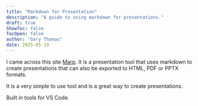 ```yaml
---
title: "Markdown for Presentation"
description: "A guide to using markdown for presentations."
draft: true
ShowToc: false
TocOpen: false
author: "Gary Thomas"
date: 2025-05-19
---
```


I came across this site [Marp](https://marp.app/). It is a presentation tool that uses markdown to create presentations that can also be exported to HTML, PDF or PPTX formats.

It is a very simple to use tool and is a great way to create presentations.

Built in tools for VS Code.